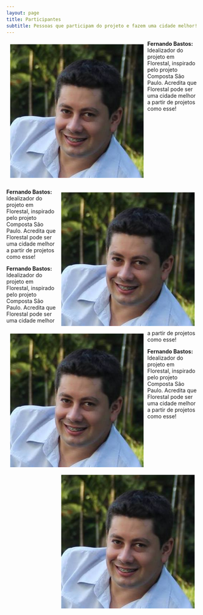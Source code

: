 ```yaml
---
layout: page
title: Participantes
subtitle: Pessoas que participam do projeto e fazem uma cidade melhor!
---
```


<img src="/img/Fotos/Fernando.jpg" alt="Fernando" align="left" height="350" width="350" style="margin:10px" style="text-align: justify">**Fernando Bastos:** Idealizador do projeto em Florestal, inspirado pelo projeto Composta São Paulo. Acredita que Florestal pode ser uma cidade melhor a partir de projetos como esse!
<br/><br/><br/><br/><br/><br/><br/><br/><br/><br/><br/><br/>

<img src="/img/Fotos/Fernando.jpg" alt="Fernando" align="right" height="350" width="350" style="margin:10px">**Fernando Bastos:** Idealizador do projeto em Florestal, inspirado pelo projeto Composta São Paulo. Acredita que Florestal pode ser uma cidade melhor a partir de projetos como esse!

<img src="/img/Fotos/Fernando.jpg" alt="Fernando" align="left" height="350" width="350" style="margin:10px">**Fernando Bastos:** Idealizador do projeto em Florestal, inspirado pelo projeto Composta São Paulo. Acredita que Florestal pode ser uma cidade melhor a partir de projetos como esse!

<img src="/img/Fotos/Fernando.jpg" alt="Fernando" align="right" height="350" width="350" style="margin:10px">**Fernando Bastos:** Idealizador do projeto em Florestal, inspirado pelo projeto Composta São Paulo. Acredita que Florestal pode ser uma cidade melhor a partir de projetos como esse!
